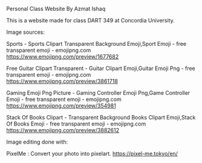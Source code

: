 Personal Class Website
By Azmat Ishaq

This is a website made for class DART 349 at Concordia University.

Image sources:

Sports - Sports Clipart Transparent Background Emoji,Sport Emoji - free transparent emoji - emojipng.com
https://www.emojipng.com/preview/1677682

Free Guitar Clipart Transparent - Guitar Clipart Emoji,Guitar Emoji Png - free transparent emoji - emojipng.com
https://www.emojipng.com/preview/3861718

Gaming Emoji Png Picture - Gaming Controller Emoji Png,Game Controller Emoji - free transparent emoji - emojipng.com
https://www.emojipng.com/preview/354981

Stack Of Books Clipart - Transparent Background Books Clipart Emoji,Stack Of Books Emoji - free transparent emoji - emojipng.com
https://www.emojipng.com/preview/3882612

Image editing done with:

PixelMe : Convert your photo into pixelart.
https://pixel-me.tokyo/en/
